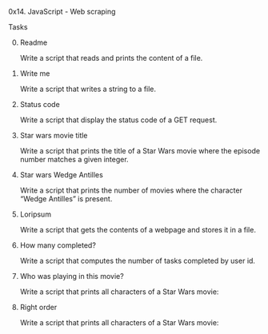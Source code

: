 0x14. JavaScript - Web scraping


Tasks


0. Readme

    Write a script that reads and prints the content of a file.

1. Write me

    Write a script that writes a string to a file.

2. Status code

    Write a script that display the status code of a GET request.

3. Star wars movie title

    Write a script that prints the title of a Star Wars movie where the episode number matches a given integer.

4. Star wars Wedge Antilles

    Write a script that prints the number of movies where the character “Wedge Antilles” is present.

5. Loripsum

    Write a script that gets the contents of a webpage and stores it in a file.

6. How many completed?

    Write a script that computes the number of tasks completed by user id.

7. Who was playing in this movie?

    Write a script that prints all characters of a Star Wars movie:

8. Right order

    Write a script that prints all characters of a Star Wars movie:
